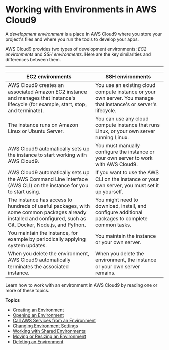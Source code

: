 # Working with Environments in AWS Cloud9<a name="environments"></a>

A *development environment* is a place in AWS Cloud9 where you store your project's files and where you run the tools to develop your apps\.

AWS Cloud9 provides two types of development environments: *EC2 environments* and *SSH environments*\. Here are the key similarities and differences between them\.


****  

|  **EC2 environments**  |  **SSH environments**  | 
| --- | --- | 
|  AWS Cloud9 creates an associated Amazon EC2 instance and manages that instance's lifecycle \(for example, start, stop, and terminate\)\.  |  You use an existing cloud compute instance or your own server\. You manage that instance's or server's lifecycle\.  | 
|  The instance runs on Amazon Linux or Ubuntu Server\.  |  You can use any cloud compute instance that runs Linux, or your own server running Linux\.  | 
|  AWS Cloud9 automatically sets up the instance to start working with AWS Cloud9\.  |  You must manually configure the instance or your own server to work with AWS Cloud9\.  | 
|  AWS Cloud9 automatically sets up the AWS Command Line Interface \(AWS CLI\) on the instance for you to start using\.  |  If you want to use the AWS CLI on the instance or your own server, you must set it up yourself\.  | 
|  The instance has access to hundreds of useful packages, with some common packages already installed and configured, such as Git, Docker, Node\.js, and Python\.  |  You might need to download, install, and configure additional packages to complete common tasks\.  | 
|  You maintain the instance, for example by periodically applying system updates\.  |  You maintain the instance or your own server\.  | 
|  When you delete the environment, AWS Cloud9 automatically terminates the associated instance\.  |  When you delete the environment, the instance or your own server remains\.  | 

Learn how to work with an environment in AWS Cloud9 by reading one or more of these topics\.

**Topics**
+ [Creating an Environment](create-environment.md)
+ [Opening an Environment](open-environment.md)
+ [Call AWS Services from an Environment](credentials.md)
+ [Changing Environment Settings](change-environment.md)
+ [Working with Shared Environments](share-environment.md)
+ [Moving or Resizing an Environment](move-environment.md)
+ [Deleting an Environment](delete-environment.md)